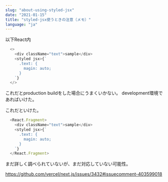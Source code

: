 ```yaml
---
slug: "about-using-styled-jsx"
date: "2021-01-15"
title: "styled-jsx使うときの注意（メモ）"
language: "ja"
---
```


以下React内
```javascript
  <>
    <div className="text">sample</div>
    <styled jsx>{`
      .text: {
        magin: auto; 
      }
    `}
  </>
```  
これだとproduction buildをした場合にうまくいかない。
development環境であればいけた。


これだといけた。

```javascript
  <React.Fragment>
    <div className="text">sample</div>
    <styled jsx>{`
      .text: {
        magin: auto; 
      }
    `}
  </React.Fragment>
```

まだ詳しく調べられていないが、まだ対応していない可能性。

<a href="https://github.com/vercel/next.js/issues/3432#issuecomment-403599018">
  https://github.com/vercel/next.js/issues/3432#issuecomment-403599018
</a>
